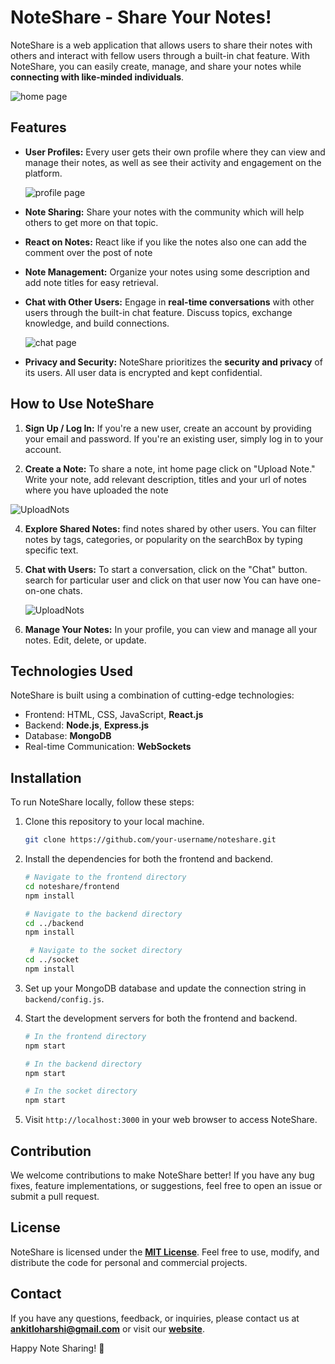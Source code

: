 
# NoteShare - Share Your Notes!

NoteShare is a web application that allows users to share their notes with others and interact with fellow users through a built-in chat feature. With NoteShare, you can easily create, manage, and share your notes while **connecting with like-minded individuals**.

![home page](https://github.com/ankitkr437/NoteSharing/blob/main/frontend/public/image/home.png)


## Features

- **User Profiles:** Every user gets their own profile where they can view and manage their notes, as well as see their activity and engagement on the platform.
  
  ![profile page](https://github.com/ankitkr437/NoteSharing/blob/main/frontend/public/image/userprofile.png)


- **Note Sharing:** Share your notes with the community which will help others to get more on that topic.

  
- **React on Notes:** React like if you like the notes also one can add the comment over the post of note

  
- **Note Management:** Organize your notes using some description and add note titles for easy retrieval.


- **Chat with Other Users:** Engage in **real-time conversations** with other users through the built-in chat feature. Discuss topics, exchange knowledge, and build connections.
  
  ![chat page](https://github.com/ankitkr437/NoteSharing/blob/main/frontend/public/image/chat.png)


- **Privacy and Security:** NoteShare prioritizes the **security and privacy** of its users. All user data is encrypted and kept confidential.

## How to Use NoteShare

1. **Sign Up / Log In:** If you're a new user, create an account by providing your email and password. If you're an existing user, simply log in to your account.

2. **Create a Note:** To share a note, int home page click on "Upload Note." Write your note, add relevant description, titles and your url of notes where you have uploaded the note
   
  ![UploadNots](https://github.com/ankitkr437/NoteSharing/blob/main/frontend/public/image/uploadform.png)
  

4. **Explore Shared Notes:**  find notes shared by other users. You can filter notes by tags, categories, or popularity on the searchBox by typing specific text.

5. **Chat with Users:** To start a conversation, click on the "Chat" button. search for particular user and click on that user now You can have one-on-one chats.
   
   ![UploadNots](https://github.com/ankitkr437/NoteSharing/blob/main/frontend/public/image/searchuser.png)


7. **Manage Your Notes:** In your profile, you can view and manage all your notes. Edit, delete, or update.


## Technologies Used

NoteShare is built using a combination of cutting-edge technologies:

- Frontend: HTML, CSS, JavaScript, **React.js**
- Backend: **Node.js**, **Express.js**
- Database: **MongoDB**
- Real-time Communication: **WebSockets**

## Installation

To run NoteShare locally, follow these steps:

1. Clone this repository to your local machine.
   ```bash
   git clone https://github.com/your-username/noteshare.git
   ```

2. Install the dependencies for both the frontend and backend.
   ```bash
   # Navigate to the frontend directory
   cd noteshare/frontend
   npm install

   # Navigate to the backend directory
   cd ../backend
   npm install

    # Navigate to the socket directory
   cd ../socket
   npm install
   ```

3. Set up your MongoDB database and update the connection string in `backend/config.js`.

4. Start the development servers for both the frontend and backend.
   ```bash
   # In the frontend directory
   npm start

   # In the backend directory
   npm start

   # In the socket directory
   npm start
   ```

5. Visit `http://localhost:3000` in your web browser to access NoteShare.

## Contribution

We welcome contributions to make NoteShare better! If you have any bug fixes, feature implementations, or suggestions, feel free to open an issue or submit a pull request.

## License

NoteShare is licensed under the [**MIT License**](https://github.com/ankitkr437/NoteSharing/blob/main/LICENSE). Feel free to use, modify, and distribute the code for personal and commercial projects.

## Contact

If you have any questions, feedback, or inquiries, please contact us at **ankitloharshi@gmail.com** or visit our [**website**](https://notesharing.onrender.com/).

Happy Note Sharing! 📝
